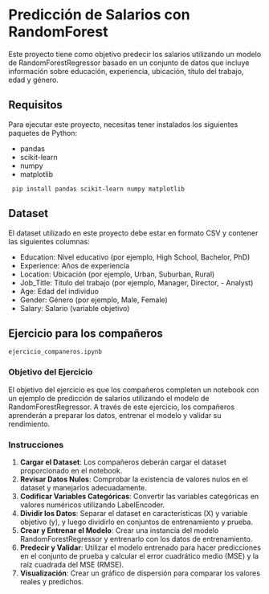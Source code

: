 # Predicción de Salarios con RandomForest
Este proyecto tiene como objetivo predecir los salarios utilizando un modelo de RandomForestRegressor basado en un conjunto de datos que incluye información sobre educación, experiencia, ubicación, título del trabajo, edad y género.

## Requisitos
Para ejecutar este proyecto, necesitas tener instalados los siguientes paquetes de Python:

- pandas
- scikit-learn
- numpy
- matplotlib
  
```
 pip install pandas scikit-learn numpy matplotlib
```

## Dataset
El dataset utilizado en este proyecto debe estar en formato CSV y contener las siguientes columnas:

- Education: Nivel educativo (por ejemplo, High School, Bachelor, PhD)
- Experience: Años de experiencia
- Location: Ubicación (por ejemplo, Urban, Suburban, Rural)
- Job_Title: Título del trabajo (por ejemplo, Manager, Director, - Analyst)
- Age: Edad del individuo
- Gender: Género (por ejemplo, Male, Female)
- Salary: Salario (variable objetivo)

## Ejercicio para los compañeros

`ejercicio_companeros.ipynb`

### Objetivo del Ejercicio

El objetivo del ejercicio es que los compañeros completen un notebook con un ejemplo de predicción de salarios utilizando el modelo de RandomForestRegressor. A través de este ejercicio, los compañeros aprenderán a preparar los datos, entrenar el modelo y validar su rendimiento.

### Instrucciones

1. **Cargar el Dataset**: Los compañeros deberán cargar el dataset proporcionado en el notebook.
2. **Revisar Datos Nulos**: Comprobar la existencia de valores nulos en el dataset y manejarlos adecuadamente.
3. **Codificar Variables Categóricas**: Convertir las variables categóricas en valores numéricos utilizando LabelEncoder.
4. **Dividir los Datos**: Separar el dataset en características (X) y variable objetivo (y), y luego dividirlo en conjuntos de entrenamiento y prueba.
5. **Crear y Entrenar el Modelo**: Crear una instancia del modelo RandomForestRegressor y entrenarlo con los datos de entrenamiento.
6. **Predecir y Validar**: Utilizar el modelo entrenado para hacer predicciones en el conjunto de prueba y calcular el error cuadrático medio (MSE) y la raíz cuadrada del MSE (RMSE).
7. **Visualización**: Crear un gráfico de dispersión para comparar los valores reales y predichos.
